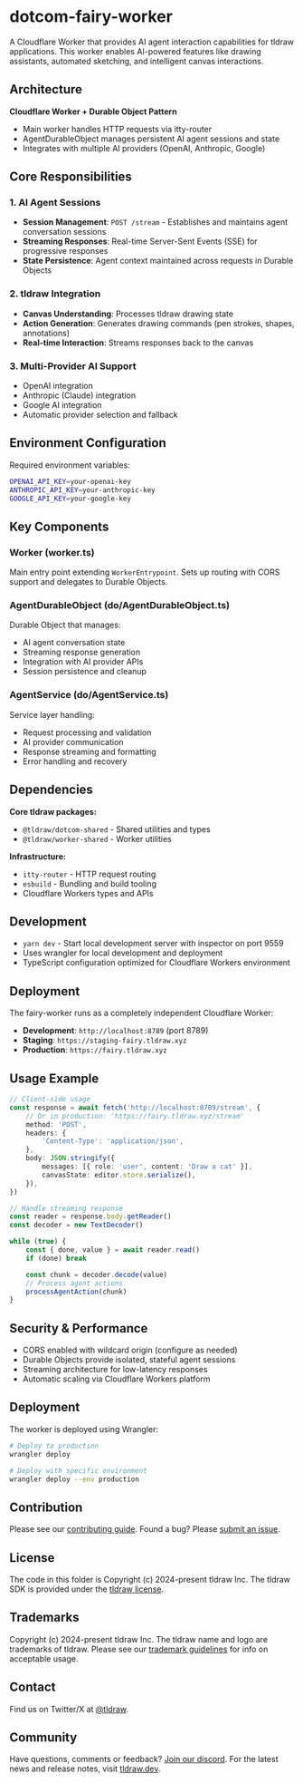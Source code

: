 # dotcom-fairy-worker

A Cloudflare Worker that provides AI agent interaction capabilities for tldraw applications. This worker enables AI-powered features like drawing assistants, automated sketching, and intelligent canvas interactions.

## Architecture

**Cloudflare Worker + Durable Object Pattern**

- Main worker handles HTTP requests via itty-router
- AgentDurableObject manages persistent AI agent sessions and state
- Integrates with multiple AI providers (OpenAI, Anthropic, Google)

## Core Responsibilities

### 1. AI Agent Sessions

- **Session Management**: `POST /stream` - Establishes and maintains agent conversation sessions
- **Streaming Responses**: Real-time Server-Sent Events (SSE) for progressive responses
- **State Persistence**: Agent context maintained across requests in Durable Objects

### 2. tldraw Integration

- **Canvas Understanding**: Processes tldraw drawing state
- **Action Generation**: Generates drawing commands (pen strokes, shapes, annotations)
- **Real-time Interaction**: Streams responses back to the canvas

### 3. Multi-Provider AI Support

- OpenAI integration
- Anthropic (Claude) integration
- Google AI integration
- Automatic provider selection and fallback

## Environment Configuration

Required environment variables:

```bash
OPENAI_API_KEY=your-openai-key
ANTHROPIC_API_KEY=your-anthropic-key
GOOGLE_API_KEY=your-google-key
```

## Key Components

### Worker (worker.ts)

Main entry point extending `WorkerEntrypoint`. Sets up routing with CORS support and delegates to Durable Objects.

### AgentDurableObject (do/AgentDurableObject.ts)

Durable Object that manages:

- AI agent conversation state
- Streaming response generation
- Integration with AI provider APIs
- Session persistence and cleanup

### AgentService (do/AgentService.ts)

Service layer handling:

- Request processing and validation
- AI provider communication
- Response streaming and formatting
- Error handling and recovery

## Dependencies

**Core tldraw packages:**

- `@tldraw/dotcom-shared` - Shared utilities and types
- `@tldraw/worker-shared` - Worker utilities

**Infrastructure:**

- `itty-router` - HTTP request routing
- `esbuild` - Bundling and build tooling
- Cloudflare Workers types and APIs

## Development

- `yarn dev` - Start local development server with inspector on port 9559
- Uses wrangler for local development and deployment
- TypeScript configuration optimized for Cloudflare Workers environment

## Deployment

The fairy-worker runs as a completely independent Cloudflare Worker:

- **Development**: `http://localhost:8789` (port 8789)
- **Staging**: `https://staging-fairy.tldraw.xyz`
- **Production**: `https://fairy.tldraw.xyz`

## Usage Example

```typescript
// Client-side usage
const response = await fetch('http://localhost:8789/stream', {
	// Or in production: 'https://fairy.tldraw.xyz/stream'
	method: 'POST',
	headers: {
		'Content-Type': 'application/json',
	},
	body: JSON.stringify({
		messages: [{ role: 'user', content: 'Draw a cat' }],
		canvasState: editor.store.serialize(),
	}),
})

// Handle streaming response
const reader = response.body.getReader()
const decoder = new TextDecoder()

while (true) {
	const { done, value } = await reader.read()
	if (done) break

	const chunk = decoder.decode(value)
	// Process agent actions
	processAgentAction(chunk)
}
```

## Security & Performance

- CORS enabled with wildcard origin (configure as needed)
- Durable Objects provide isolated, stateful agent sessions
- Streaming architecture for low-latency responses
- Automatic scaling via Cloudflare Workers platform

## Deployment

The worker is deployed using Wrangler:

```bash
# Deploy to production
wrangler deploy

# Deploy with specific environment
wrangler deploy --env production
```

## Contribution

Please see our [contributing guide](https://github.com/tldraw/tldraw/blob/main/CONTRIBUTING.md). Found a bug? Please [submit an issue](https://github.com/tldraw/tldraw/issues/new).

## License

The code in this folder is Copyright (c) 2024-present tldraw Inc. The tldraw SDK is provided under the [tldraw license](https://github.com/tldraw/tldraw/blob/main/LICENSE.md).

## Trademarks

Copyright (c) 2024-present tldraw Inc. The tldraw name and logo are trademarks of tldraw. Please see our [trademark guidelines](https://github.com/tldraw/tldraw/blob/main/TRADEMARKS.md) for info on acceptable usage.

## Contact

Find us on Twitter/X at [@tldraw](https://twitter.com/tldraw).

## Community

Have questions, comments or feedback? [Join our discord](https://discord.tldraw.com/?utm_source=github&utm_medium=readme&utm_campaign=sociallink). For the latest news and release notes, visit [tldraw.dev](https://tldraw.dev).
